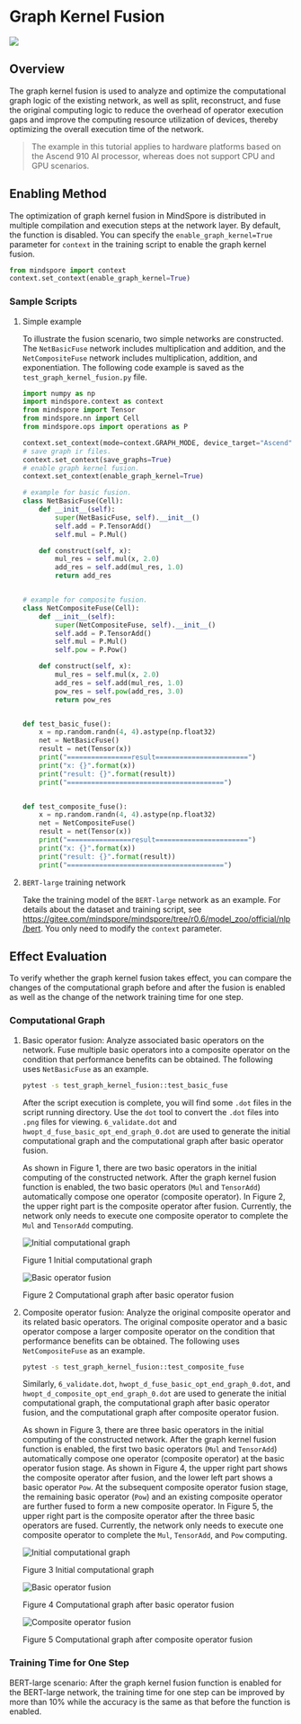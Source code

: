 # Graph Kernel Fusion

<a href="https://gitee.com/mindspore/docs/blob/r0.6/tutorials/source_en/advanced_use/graph_kernel_fusion.md" target="_blank"><img src="../_static/logo_source.png"></a>

## Overview

The graph kernel fusion is used to analyze and optimize the computational graph logic of the existing network, as well as split, reconstruct, and fuse the original computing logic to reduce the overhead of operator execution gaps and improve the computing resource utilization of devices, thereby optimizing the overall execution time of the network.

> The example in this tutorial applies to hardware platforms based on the Ascend 910 AI processor, whereas does not support CPU and GPU scenarios.

## Enabling Method

The optimization of graph kernel fusion in MindSpore is distributed in multiple compilation and execution steps at the network layer. By default, the function is disabled. You can specify the `enable_graph_kernel=True` parameter for `context` in the training script to enable the graph kernel fusion.

```python
from mindspore import context
context.set_context(enable_graph_kernel=True)
```

### Sample Scripts

1. Simple example  

    To illustrate the fusion scenario, two simple networks are constructed. The `NetBasicFuse` network includes multiplication and addition, and the `NetCompositeFuse` network includes multiplication, addition, and exponentiation. The following code example is saved as the `test_graph_kernel_fusion.py` file.  

    ```python
    import numpy as np
    import mindspore.context as context
    from mindspore import Tensor
    from mindspore.nn import Cell
    from mindspore.ops import operations as P

    context.set_context(mode=context.GRAPH_MODE, device_target="Ascend")
    # save graph ir files.
    context.set_context(save_graphs=True)
    # enable graph kernel fusion.
    context.set_context(enable_graph_kernel=True)

    # example for basic fusion.
    class NetBasicFuse(Cell):
        def __init__(self):
            super(NetBasicFuse, self).__init__()
            self.add = P.TensorAdd()
            self.mul = P.Mul()

        def construct(self, x):
            mul_res = self.mul(x, 2.0)
            add_res = self.add(mul_res, 1.0)
            return add_res


    # example for composite fusion.
    class NetCompositeFuse(Cell):
        def __init__(self):
            super(NetCompositeFuse, self).__init__()
            self.add = P.TensorAdd()
            self.mul = P.Mul()
            self.pow = P.Pow()

        def construct(self, x):
            mul_res = self.mul(x, 2.0)
            add_res = self.add(mul_res, 1.0)
            pow_res = self.pow(add_res, 3.0)
            return pow_res


    def test_basic_fuse():
        x = np.random.randn(4, 4).astype(np.float32)
        net = NetBasicFuse()
        result = net(Tensor(x))
        print("================result=======================")
        print("x: {}".format(x))
        print("result: {}".format(result))
        print("=======================================")


    def test_composite_fuse():
        x = np.random.randn(4, 4).astype(np.float32)
        net = NetCompositeFuse()
        result = net(Tensor(x))
        print("================result=======================")
        print("x: {}".format(x))
        print("result: {}".format(result))
        print("=======================================")
    ```

2. `BERT-large` training network

    Take the training model of the `BERT-large` network as an example. For details about the dataset and training script, see <https://gitee.com/mindspore/mindspore/tree/r0.6/model_zoo/official/nlp/bert>. You only need to modify the `context` parameter.
      

## Effect Evaluation

To verify whether the graph kernel fusion takes effect, you can compare the changes of the computational graph before and after the fusion is enabled as well as the change of the network training time for one step.

### Computational Graph

1. Basic operator fusion: Analyze associated basic operators on the network. Fuse multiple basic operators into a composite operator on the condition that performance benefits can be obtained. The following uses `NetBasicFuse` as an example.  

    ```bash
    pytest -s test_graph_kernel_fusion::test_basic_fuse
    ```

    After the script execution is complete, you will find some `.dot` files in the script running directory. Use the `dot` tool to convert the `.dot` files into `.png` files for viewing. `6_validate.dot` and `hwopt_d_fuse_basic_opt_end_graph_0.dot` are used to generate the initial computational graph and the computational graph after basic operator fusion.

    As shown in Figure 1, there are two basic operators in the initial computing of the constructed network. After the graph kernel fusion function is enabled, the two basic operators (`Mul` and `TensorAdd`) automatically compose one operator (composite operator). In Figure 2, the upper right part is the composite operator after fusion. Currently, the network only needs to execute one composite operator to complete the `Mul` and `TensorAdd` computing.  

    ![Initial computational graph](./images/graph_kernel_fusion_example_fuse_basic_before.png)

    Figure 1 Initial computational graph

    ![Basic operator fusion](./images/graph_kernel_fusion_example_fuse_basic_after.png)

    Figure 2 Computational graph after basic operator fusion

2. Composite operator fusion: Analyze the original composite operator and its related basic operators. The original composite operator and a basic operator compose a larger composite operator on the condition that performance benefits can be obtained. The following uses `NetCompositeFuse` as an example.  

    ```bash
    pytest -s test_graph_kernel_fusion::test_composite_fuse
    ```

    Similarly, `6_validate.dot`, `hwopt_d_fuse_basic_opt_end_graph_0.dot`, and `hwopt_d_composite_opt_end_graph_0.dot` are used to generate the initial computational graph, the computational graph after basic operator fusion, and the computational graph after composite operator fusion.

    As shown in Figure 3, there are three basic operators in the initial computing of the constructed network. After the graph kernel fusion function is enabled, the first two basic operators (`Mul` and `TensorAdd`) automatically compose one operator (composite operator) at the basic operator fusion stage. As shown in Figure 4, the upper right part shows the composite operator after fusion, and the lower left part shows a basic operator `Pow`. At the subsequent composite operator fusion stage, the remaining basic operator (`Pow`) and an existing composite operator are further fused to form a new composite operator. In Figure 5, the upper right part is the composite operator after the three basic operators are fused. Currently, the network only needs to execute one composite operator to complete the `Mul`, `TensorAdd`, and `Pow` computing.  

    ![Initial computational graph](./images/graph_kernel_fusion_example_fuse_composite_before.png)

    Figure 3 Initial computational graph

    ![Basic operator fusion](./images/graph_kernel_fusion_example_fuse_composite_middle.png)

    Figure 4 Computational graph after basic operator fusion

    ![Composite operator fusion](./images/graph_kernel_fusion_example_fuse_composite_after.png)

    Figure 5 Computational graph after composite operator fusion
  
### Training Time for One Step

BERT-large scenario: After the graph kernel fusion function is enabled for the BERT-large network, the training time for one step can be improved by more than 10% while the accuracy is the same as that before the function is enabled.